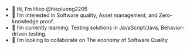 - 👋 Hi, I’m Hiep @hiepluong2205
- 👀 I’m interested in Software quality, Asset management, and Zero-knowledge proof. 
- 🌱 I’m currently learning: Testing solutions in JavaScript/Java, Behavior-driven testing. 
- 💞️ I’m looking to collaborate on The economy of Software Quality

<!---
hiepluong2205/hiepluong2205 is a ✨ special ✨ repository because its `README.md` (this file) appears on your GitHub profile.
You can click the Preview link to take a look at your changes.
--->
